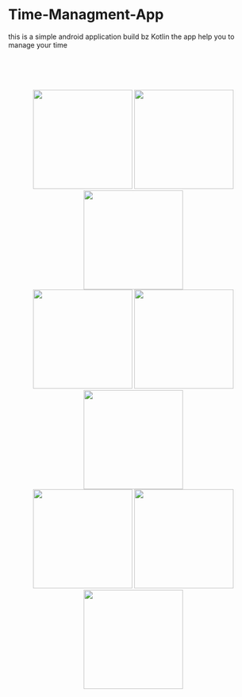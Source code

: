 # Time-Managment-App
this is a simple android application build bz Kotlin the app help you to manage your time


</br>
</br>
</br>
</br>

<div style="text-align:center">
<img src="https://user-images.githubusercontent.com/94437384/212470983-308acff4-6b03-4498-b599-5c21adb4bdd7.jpg" width="200" >
<img src="https://user-images.githubusercontent.com/94437384/212471237-5c6ebe58-6094-47a6-a9b6-965d5fd3ad58.jpg" width="200" >
<img src="https://user-images.githubusercontent.com/94437384/212471233-65554959-4e6b-41b6-a4d3-b33104a19e9e.jpg" width="200" >
</div>
<div style="text-align:center">
<img src="https://user-images.githubusercontent.com/94437384/212471239-b4333736-c1dc-4db0-87dd-b7f5616476ff.jpg" width="200" >
<img src="https://user-images.githubusercontent.com/94437384/212471240-078d8210-fb93-470c-a3fb-fd9c48151933.jpg" width="200" >
<img src="https://user-images.githubusercontent.com/94437384/212471249-fa77bb18-df80-4a42-bf1f-3405e1a32be2.jpg" width="200" >
</div>

<div style="text-align:center">
<img src="https://user-images.githubusercontent.com/94437384/212471256-4fac25b8-d5e5-4084-ab87-97f8bf785750.jpg" width="200" >
<img src="https://user-images.githubusercontent.com/94437384/212471261-dea28808-4f9d-44fc-bcc2-fa1641ba7e60.jpg" width="200" >
<img src="https://user-images.githubusercontent.com/94437384/212471264-b006dae8-9860-424f-a093-23a929d5c074.jpg" width="200" >
</div>


